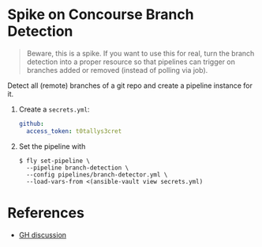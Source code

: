 # Spike on Concourse Branch Detection

> Beware, this is a spike. If you want to use this for real, turn the branch detection into a proper resource so that pipelines can trigger on branches added or removed (instead of polling via job).

Detect all (remote) branches of a git repo and create a pipeline instance for it.

1. Create a `secrets.yml`:

    ```yaml
    github:
      access_token: t0tallys3cret
    ```

1. Set the pipeline with

    ```command
    $ fly set-pipeline \
      --pipeline branch-detection \
      --config pipelines/branch-detector.yml \
      --load-vars-from <(ansible-vault view secrets.yml)
    ```

# References

- [GH discussion](https://github.com/concourse/concourse/discussions/8784)
